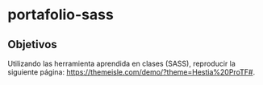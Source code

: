 # portafolio-sass
## Objetivos
Utilizando las herramienta aprendida en clases (SASS), reproducir la siguiente página: https://themeisle.com/demo/?theme=Hestia%20ProTF#.
